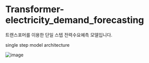 # Transformer-electricity_demand_forecasting
트랜스포머를 이용한 단일 스텝 전력수요예측 모델입니다.

single step model architecture

![image](https://github.com/twyoon99/Transformer-electricity_demand_forecasting/assets/118956433/7c960ee7-dab0-4be1-ad25-dc7d19b0ff44)

